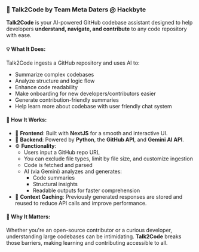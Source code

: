 

### 🚀 Talk2Code by Team Meta Daters @ Hackbyte

**Talk2Code** is your AI-powered GitHub codebase assistant designed to help developers **understand, navigate, and contribute** to any code repository with ease.

#### 💡 What It Does:
Talk2Code ingests a GitHub repository and uses AI to:
- Summarize complex codebases
- Analyze structure and logic flow
- Enhance code readability
- Make onboarding for new developers/contributors easier
- Generate contribution-friendly summaries
- Help learn more about codebase with user friendly chat system

#### 🧠 How It Works:
- 🔗 **Frontend**: Built with **NextJS** for a smooth and interactive UI.
- 🧠 **Backend**: Powered by **Python**, the **GitHub API**, and **Gemini AI API**.
- ⚙️ **Functionality**:
  - Users input a GitHub repo URL
  - You can exclude file types, limit by file size, and customize ingestion
  - Code is fetched and parsed
  - AI (via Gemini) analyzes and generates:
    - Code summaries
    - Structural insights
    - Readable outputs for faster comprehension
- 🧠 **Context Caching**: Previously generated responses are stored and reused to reduce API calls and improve performance.

#### 🌟 Why It Matters:
Whether you're an open-source contributor or a curious developer, understanding large codebases can be intimidating. **Talk2Code** breaks those barriers, making learning and contributing accessible to all.
